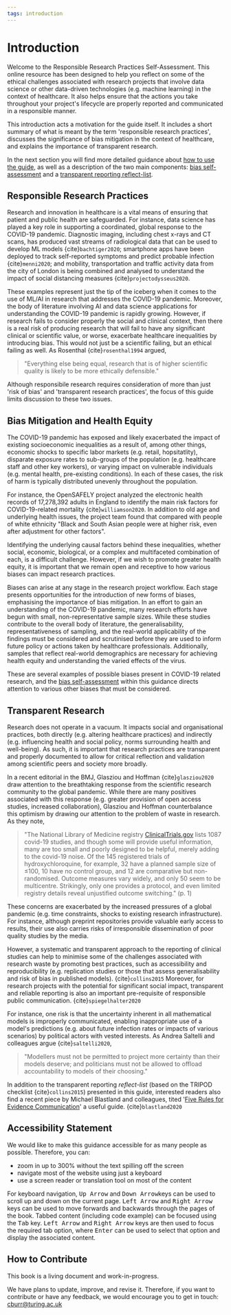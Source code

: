 ```yaml
---
tags: introduction
---
```


# Introduction

Welcome to the Responsible Research Practices Self-Assessment. This online resource has been designed to help you reflect on some of the ethical challenges associated with research projects that involve data science or other data-driven technologies (e.g. machine learning) in the context of healthcare. It also helps ensure that the actions you take throughout your project's lifecycle are properly reported and communicated in a responsible manner.

This introduction acts a motivation for the guide itself. It includes a short summary of what is meant by the term 'responsible research practices', discusses the significance of bias mitigation in the context of healthcare, and explains the importance of transparent research.

In the next section you will find more detailed guidance about [how to use the guide](about.md), as well as a description of the two main components: [bias self-assessment](bias/bias-intro.md) and a [transparent reporting reflect-list](transparent-reporting/transparent-reporting.md).

## Responsible Research Practices

Research and innovation in healthcare is a vital means of ensuring that patient and public health are safeguarded. For instance, data science has played a key role in supporting a coordinated, global response to the COVID-19 pandemic. Diagnostic imaging, including chest x-rays and CT scans, has produced vast streams of radiological data that can be used to develop ML models {cite}`bachtiger2020`; smartphone apps have been deployed to track self-reported symptoms and predict probable infection {cite}`menni2020`; and mobility, transportation and traffic activity data from the city of London is being combined and analysed to understand the impact of social distancing measures {cite}`projectodysseus2020`.

These examples represent just the tip of the iceberg when it comes to the use of ML/AI in research that addresses the COVID-19 pandemic. Moreover, the body of literature involving AI and data science applications for understanding the COVID-19 pandemic is rapidly growing. However, if research fails to consider properly the social and clinical context, then there is a real risk of producing research that will fail to have any significant clinical or scientific value, or worse, exacerbate healthcare inequalities by introducing bias. This would not just be a scientific failing, but an ethical failing as well. As Rosenthal {cite}`rosenthal1994` argued,

> "Everything else being equal, research that is of higher scientific quality is likely to be more ethically defensible."

Although responsibile research requires consideration of more than just 'risk of bias' and 'transparent research practices', the focus of this guide limits discussion to these two issues.

## Bias Mitigation and Health Equity

The COVID-19 pandemic has exposed and likely exacerbated the impact of existing socioeconomic inequalities as a result of, among other things, economic shocks to specific labor markets (e.g. retail, hopsitatlity), disparate exposure rates to sub-groups of the population (e.g. healthcare staff and other key workers), or varying impact on vulnerable individuals (e.g. mental health, pre-existing conditions). In each of these cases, the risk of harm is typically distributed unevenly throughout the population.

For instance, the OpenSAFELY project analyzed the electronic health records of 17,278,392 adults in England to identify the main risk factors for COVID-19-related mortality {cite}`williamson2020`. In addition to old age and underlying health issues, the project team found that compared with people of white ethnicity "Black and South Asian people were at higher risk, even after adjustment for other factors".

Identifying the underlying causal factors behind these inequalities, whether social, economic, biological, or a complex and multifaceted combination of each, is a difficult challenge. However, if we wish to promote greater health equity, it is important that we remain open and receptive to how various biases can impact research practices.

Biases can arise at any stage in the research project workflow. Each stage presents opportunities for the introduction of new forms of biases, emphasising the importance of bias mitigation. In an effort to gain an understanding of the COVID-19 pandemic, many research efforts have begun with small, non-representative sample sizes. While these studies contribute to the overall body of literature, the generalisability, representativeness of sampling, and the real-world applicability of the findings must be considered and scrutinised before they are used to inform future policy or actions taken by healthcare professionals. Additionally, samples that reflect real-world demographics are necessary for achieving health equity and understanding the varied effects of the virus.

These are several examples of possible biases present in COVID-19 related research, and the [bias self-assessment](bias/bias-intro.md) within this guidance directs attention to various other biases that must be considered.

## Transparent Research

Research does not operate in a vacuum. It impacts social and organisational practices, both directly (e.g. altering healthcare practices) and indirectly (e.g. influencing health and social policy, norms surrounding health and well-being). As such, it is important that research practices are transparent and properly documented to allow for critical reflection and validation among scientific peers and society more broadly.

In a recent editorial in the BMJ, Glasziou and Hoffman {cite}`glasziou2020` draw attention to the breathtaking response from the scientific research community to the global pandemic. While there are many positives associated with this response (e.g. greater provision of open access studies, increased collaboration), Glasziou and Hoffman counterbalance this optimism by drawing our attention to the problem of waste in research. As they note,

> "The National Library of Medicine registry [ClinicalTrials.gov](http://clinicaltrials.gov/) lists 1087 covid-19 studies, and though some will provide useful information, many are too small and poorly designed to be helpful, merely adding to the covid-19 noise. Of the 145 registered trials of hydroxychloroquine, for example, 32 have a planned sample size of ≤100, 10 have no control group, and 12 are comparative but non-randomised. Outcome measures vary widely, and only 50 seem to be multicentre. Strikingly, only one provides a protocol, and even limited registry details reveal unjustified outcome switching." (p. 1)

These concerns are exacerbated by the increased pressures of a global pandemic (e.g. time constraints, shocks to existing research infrastructure). For instance, although preprint repositories provide valuable early access to results, their use also carries risks of irresponsible dissemination of poor quality studies by the media.

However, a systematic and transparent approach to the reporting of clinical studies can help to minimise some of the challenges associated with research waste by promoting best practices, such as accessibility and reproducibility (e.g. replication studies or those that assess generalisability and risk of bias in published models). {cite}`collins2015` Moreover, for research projects with the potential for significant social impact, transparent and reliable reporting is also an important pre-requisite of responsible public communication. {cite}`spiegelhalter2020`

For instance, one risk is that the uncertainty inherent in all mathematical models is improperly communicated, enabling inappropriate use of a model's predictions (e.g. about future infection rates or impacts of various scenarios) by political actors with vested interests. As Andrea Saltelli and colleagues argue {cite}`saltelli2020`,

> "Modellers must not be permitted to project more certainty than their models deserve; and politicians must not be allowed to offload accountability to models of their choosing."

In addition to the transparent reporting *reflect-list* (based on the TRIPOD checklist {cite}`collins2015`) presented in this guide, interested readers also find a recent piece by Michael Blastland and colleagues, tited '[Five Rules for Evidence Communication](https://www.nature.com/articles/d41586-020-03189-1)' a useful guide. {cite}`blastland2020`

## Accessibility Statement

We would like to make this guidance accessible for as many people as possible. Therefore, you can:

- zoom in up to 300% without the text spilling off the screen
- navigate most of the website using just a keyboard
- use a screen reader or translation tool on most of the content

For keyboard navigation, <kbd>Up Arrow</kbd> and <kbd>Down Arrow</kbd>keys can be used to scroll up and down on the current page. <kbd>Left Arrow</kbd> and <kbd>Right Arrow</kbd> keys can be used to move forwards and backwards through the pages of the book. Tabbed content (including code example) can be focused using the <kbd>Tab</kbd> key. <kbd>Left Arrow</kbd> and <kbd>Right Arrow</kbd> keys are then used to focus the required tab option, where <kbd>Enter</kbd> can be used to select that option and display the associated content.

## How to Contribute

This book is a living document and work-in-progress.

We have plans to update, improve, and revise it. Therefore, if you want to contribute or have any feedback, we would encourage you to get in touch: cburr@turing.ac.uk
